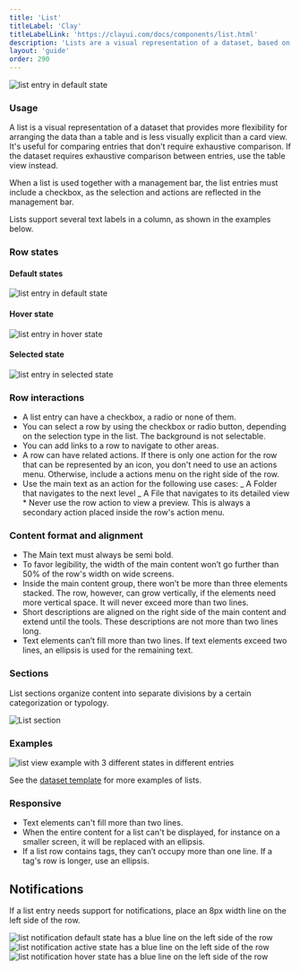```yaml
---
title: 'List'
titleLabel: 'Clay'
titleLabelLink: 'https://clayui.com/docs/components/list.html'
description: 'Lists are a visual representation of a dataset, based on groups of related content, that is organized vertically.'
layout: 'guide'
order: 290
---
```


![list entry in default state](/images/lexicon/ListViewDefault.jpg)

### Usage

A list is a visual representation of a dataset that provides more flexibility for arranging the data than a table and is less visually explicit than a card view. It's useful for comparing entries that don't require exhaustive comparison. If the dataset requires exhaustive comparison between entries, use the table view instead.

When a list is used together with a management bar, the list entries must include a checkbox, as the selection and actions are reflected in the management bar.

Lists support several text labels in a column, as shown in the examples below.

### Row states

#### Default states

![list entry in default state](/images/lexicon/ListViewDefault.jpg)

#### Hover state

![list entry in hover state](/images/lexicon/ListViewHover.jpg)

#### Selected state

![list entry in selected state](/images/lexicon/ListViewActive.jpg)

### Row interactions

-   A list entry can have a checkbox, a radio or none of them.
-   You can select a row by using the checkbox or radio button, depending on the selection type in the list. The background is not selectable.
-   You can add links to a row to navigate to other areas.
-   A row can have related actions. If there is only one action for the row that can be represented by an icon, you don't need to use an actions menu. Otherwise, include a actions menu on the right side of the row.
-   Use the main text as an action for the following use cases:
    _ A Folder that navigates to the next level
    _ A File that navigates to its detailed view \* Never use the row action to view a preview. This is always a secondary action placed inside the row's action menu.

### Content format and alignment

-   The Main text must always be semi bold.
-   To favor legibility, the width of the main content won’t go further than 50% of the row's width on wide screens.
-   Inside the main content group, there won’t be more than three elements stacked. The row, however, can grow vertically, if the elements need more vertical space. It will never exceed more than two lines.
-   Short descriptions are aligned on the right side of the main content and extend until the tools. These descriptions are not more than two lines long.
-   Text elements can’t fill more than two lines. If text elements exceed two lines, an ellipsis is used for the remaining text.

### Sections

List sections organize content into separate divisions by a certain categorization or typology.

![List section](/images/lexicon/ListViewGroupSeparator.jpg)

### Examples

![list view example with 3 different states in different entries](/images/lexicon/ListViewExample.jpg)

See the [dataset template](../Templates/datasetTemplate.html) for more examples of lists.

### Responsive

-   Text elements can't fill more than two lines.
-   When the entire content for a list can't be displayed, for instance on a smaller screen, it will be replaced with an ellipsis.
-   If a list row contains tags, they can’t occupy more than one line. If a tag's row is longer, use an ellipsis.

## Notifications

<!-- <span class="label label-info">PORTAL</span> -->

If a list entry needs support for notifications, place an 8px width line on the left side of the row.

![list notification default state has a blue line on the left side of the row](/images/lexicon/ListNotificationDefault.jpg)
![list notification active state has a blue line on the left side of the row](/images/lexicon/ListNotificationActive.jpg)
![list notification hover state has a blue line on the left side of the row](/images/lexicon/ListNotificationHover.jpg)
